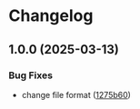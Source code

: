 # Changelog

## 1.0.0 (2025-03-13)


### Bug Fixes

* change file format ([1275b60](https://github.com/wsdjeg/tasks.nvim/commit/1275b601554c3d2bd80c5cc27bfe9cb0c68d8136))
